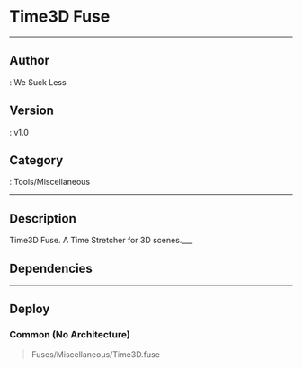 # Time3D Fuse
___

## Author
 : We Suck Less

## Version
 : v1.0

## Category
 : Tools/Miscellaneous
___

## Description
Time3D Fuse. A Time Stretcher for 3D scenes.___

## Dependencies


___

## Deploy

### Common (No Architecture)

> Fuses/Miscellaneous/Time3D.fuse  
